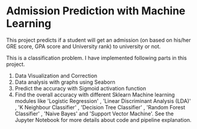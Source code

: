 # Admission Prediction with Machine Learning
This project predicts if a student will get an admission (on based on his/her GRE score, GPA score and University rank) to university or not.

This is a classification problem. I have implemented following parts in this project.

1. Data Visualization and Correction
2. Data analysis with graphs using Seaborn
3. Predict the accuracy with Sigmoid activation function
4. Find the overall accuracy with different Sklearn Machine learning modules like 'Logistic Regression' , 'Linear Discriminant Analysis (LDA)' , 'K Neighbour Classifier' ,          'Decision Tree Classifier' , 'Random Forest Classifier' , 'Naive Bayes' and 'Support Vector Machine'.
See the Jupyter Notebook for more details about code and pipeline explanation.
